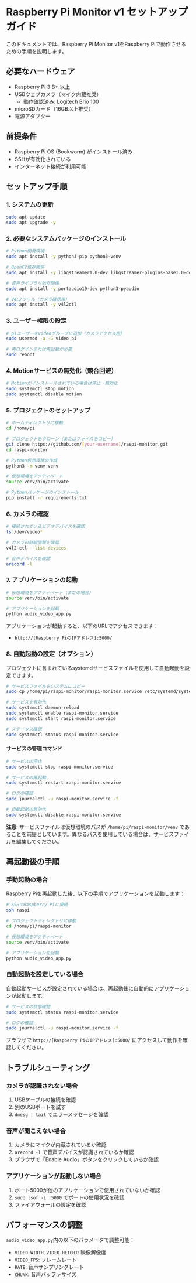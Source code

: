 # Raspberry Pi Monitor v1 セットアップガイド

このドキュメントでは、Raspberry Pi Monitor v1をRaspberry Piで動作させるための手順を説明します。

## 必要なハードウェア

- Raspberry Pi 3 B+ 以上
- USBウェブカメラ（マイク内蔵推奨）
  - 動作確認済み: Logitech Brio 100
- microSDカード（16GB以上推奨）
- 電源アダプター

## 前提条件

- Raspberry Pi OS (Bookworm) がインストール済み
- SSHが有効化されている
- インターネット接続が利用可能

## セットアップ手順

### 1. システムの更新

```bash
sudo apt update
sudo apt upgrade -y
```

### 2. 必要なシステムパッケージのインストール

```bash
# Python開発環境
sudo apt install -y python3-pip python3-venv

# OpenCV依存関係
sudo apt install -y libgstreamer1.0-dev libgstreamer-plugins-base1.0-dev

# 音声ライブラリ依存関係
sudo apt install -y portaudio19-dev python3-pyaudio

# V4L2ツール（カメラ確認用）
sudo apt install -y v4l2ctl
```

### 3. ユーザー権限の設定

```bash
# piユーザーをvideoグループに追加（カメラアクセス用）
sudo usermod -a -G video pi

# 再ログインまたは再起動が必要
sudo reboot
```

### 4. Motionサービスの無効化（競合回避）

```bash
# Motionがインストールされている場合は停止・無効化
sudo systemctl stop motion
sudo systemctl disable motion
```

### 5. プロジェクトのセットアップ

```bash
# ホームディレクトリに移動
cd /home/pi

# プロジェクトをクローン（またはファイルをコピー）
git clone https://github.com/[your-username]/raspi-monitor.git
cd raspi-monitor

# Python仮想環境の作成
python3 -m venv venv

# 仮想環境をアクティベート
source venv/bin/activate

# Pythonパッケージのインストール
pip install -r requirements.txt
```

### 6. カメラの確認

```bash
# 接続されているビデオデバイスを確認
ls /dev/video*

# カメラの詳細情報を確認
v4l2-ctl --list-devices

# 音声デバイスを確認
arecord -l
```

### 7. アプリケーションの起動

```bash
# 仮想環境をアクティベート（まだの場合）
source venv/bin/activate

# アプリケーションを起動
python audio_video_app.py
```

アプリケーションが起動すると、以下のURLでアクセスできます：
- `http://[Raspberry PiのIPアドレス]:5000/`

### 8. 自動起動の設定（オプション）

プロジェクトに含まれているsystemdサービスファイルを使用して自動起動を設定できます。

```bash
# サービスファイルをシステムにコピー
sudo cp /home/pi/raspi-monitor/raspi-monitor.service /etc/systemd/system/

# サービスを有効化
sudo systemctl daemon-reload
sudo systemctl enable raspi-monitor.service
sudo systemctl start raspi-monitor.service

# ステータス確認
sudo systemctl status raspi-monitor.service
```

#### サービスの管理コマンド

```bash
# サービスの停止
sudo systemctl stop raspi-monitor.service

# サービスの再起動
sudo systemctl restart raspi-monitor.service

# ログの確認
sudo journalctl -u raspi-monitor.service -f

# 自動起動の無効化
sudo systemctl disable raspi-monitor.service
```

**注意**: サービスファイルは仮想環境のパスが `/home/pi/raspi-monitor/venv` であることを前提としています。異なるパスを使用している場合は、サービスファイルを編集してください。

## 再起動後の手順

### 手動起動の場合

Raspberry Piを再起動した後、以下の手順でアプリケーションを起動します：

```bash
# SSHでRaspberry Piに接続
ssh raspi

# プロジェクトディレクトリに移動
cd /home/pi/raspi-monitor

# 仮想環境をアクティベート
source venv/bin/activate

# アプリケーションを起動
python audio_video_app.py
```

### 自動起動を設定している場合

自動起動サービスが設定されている場合は、再起動後に自動的にアプリケーションが起動します。

```bash
# サービスの状態確認
sudo systemctl status raspi-monitor.service

# ログの確認
sudo journalctl -u raspi-monitor.service -f
```

ブラウザで `http://[Raspberry PiのIPアドレス]:5000/` にアクセスして動作を確認してください。

## トラブルシューティング

### カメラが認識されない場合

1. USBケーブルの接続を確認
2. 別のUSBポートを試す
3. `dmesg | tail` でエラーメッセージを確認

### 音声が聞こえない場合

1. カメラにマイクが内蔵されているか確認
2. `arecord -l` で音声デバイスが認識されているか確認
3. ブラウザで「Enable Audio」ボタンをクリックしているか確認

### アプリケーションが起動しない場合

1. ポート5000が他のアプリケーションで使用されていないか確認
2. `sudo lsof -i :5000` でポートの使用状況を確認
3. ファイアウォールの設定を確認

## パフォーマンスの調整

`audio_video_app.py`内の以下のパラメータで調整可能：

- `VIDEO_WIDTH`, `VIDEO_HEIGHT`: 映像解像度
- `VIDEO_FPS`: フレームレート
- `RATE`: 音声サンプリングレート
- `CHUNK`: 音声バッファサイズ